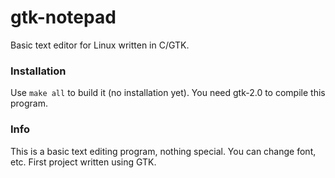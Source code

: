 # gtk-notepad
Basic text editor for Linux written in C/GTK.

### Installation
Use `make all` to build it (no installation yet). You need gtk-2.0 to compile this program.

### Info
This is a basic text editing program, nothing special. You can change font, etc. First project written using GTK.

